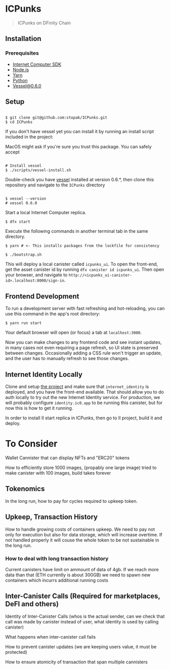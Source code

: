 # ICPunks

> ICPunks on DFinity Chain

## Installation

### Prerequisites

- [Internet Computer SDK](https://sdk.dfinity.org)
- [Node.js](https://nodejs.org)
- [Yarn](https://nodejs.org)
- [Python](https://www.python.org)
- [Vessel@0.6.0](https://github.com/dfinity/vessel/releases/tag/v0.6.0)

## Setup

```shell

$ git clone git@github.com:stopak/ICPunks.git
$ cd ICPunks

```

If you don't have vessel yet you can install it by running an install script included in the project:

MacOS might ask if you're sure you trust this package. You can safely accept

```shell

# Install vessel
$ ./scripts/vessel-install.sh

```

Double-check you have [vessel](https://github.com/dfinity/vessel) installed at version 0.6.*, then clone this repository and navigate to the `ICPunks` directory

```shell

$ vessel --version
# vessel 0.6.0

```

Start a local Internet Computer replica.

```shell
$ dfx start
```

Execute the following commands in another terminal tab in the same directory.

```shell
$ yarn # <- This installs packages from the lockfile for consistency

$ ./bootstrap.sh
```

This will deploy a local canister called `icpunks_ui`. To open the front-end, get the asset canister id by running `dfx canister id icpunks_ui`. Then open your browser, and navigate to `http://<icpunks_ui-canister-id>.localhost:8000/sign-in`.

## Frontend Development

To run a development server with fast refreshing and hot-reloading, you can use this command in the app's root directory:

```shell
$ yarn run start
```

Your default browser will open (or focus) a tab at `localhost:3000`.

Now you can make changes to any frontend code and see instant updates, in many cases not even requiring a page refresh, so UI state is preserved between changes. Occasionally adding a CSS rule won't trigger an update, and the user has to manually refresh to see those changes.

## Internet Identity Locally

Clone and setup [the project](https://github.com/dfinity/internet-identity) and make sure that `internet_identity` is deployed, and you have the front-end available. That should allow you to do auth locally to try out the new Internet Identity service. For production, we will probably configure `identity.ic0.app` to be running this canister, but for now this is how to get it running.

In order to install II start replica in ICPunks, then go to II project, build it and deploy.

# To Consider
Wallet Cannister that can display NFTs and "ERC20" tokens

How to efficiently store 1000 images, (propably one large image) tried to make canister with 100 images, build takes forever


## Tokenomics
In the long run, how to pay for cycles required to upkeep token.

## Upkeep, Transaction History
How to handle growing costs of containers upkeep. We need to pay not only for execution but also for data storage, which will increase overtime. If not handled properly it will couse the whole token to be not sustainable in the long run.

### How to deal with long transaction history
Current canisters have limit on ammount of data of 4gb. If we reach more data than that (ETH currently is about 300GB) we need to spawn new containers which incurrs additional running costs

## Inter-Canister Calls (Required for marketplaces, DeFI and others)

Identity of Inter-Canister Calls (whos is the actual sender, can we check that call was made by canister instead of user, what identity is used by calling canister)

What happens when inter-canister call fails

How to prevent canister updates (we are keeping users value, it must be protected)

How to ensure atomicity of transaction that span multiple cannisters 
